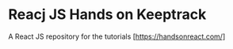 # Reacj JS Hands on Keeptrack

A React JS repository for the tutorials [https://handsonreact.com/] 

